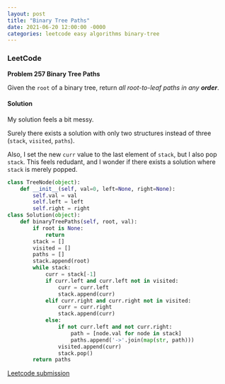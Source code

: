 ```yaml
---
layout: post
title: "Binary Tree Paths"
date: 2021-06-20 12:00:00 -0000
categories: leetcode easy algorithms binary-tree 
---
```


### LeetCode

**Problem 257 Binary Tree Paths**

Given the `root` of a binary tree, return *all root-to-leaf paths in any **order***.

#### Solution

My solution feels a bit messy.

Surely there exists a solution with only two structures instead of three (`stack`, `visited`, `paths`).

Also, I set the new `curr` value to the last element of `stack`, but I also pop `stack`. This feels redudant, and I wonder if there exists a solution where `stack` is merely popped.

```python
class TreeNode(object):
    def __init__(self, val=0, left=None, right=None):
        self.val = val
        self.left = left
        self.right = right
class Solution(object):
    def binaryTreePaths(self, root, val):
        if root is None:
            return
        stack = []
        visited = []
        paths = []
        stack.append(root)
        while stack:
            curr = stack[-1]
            if curr.left and curr.left not in visited:
                curr = curr.left
                stack.append(curr)
            elif curr.right and curr.right not in visited:
                curr = curr.right
                stack.append(curr)
            else:
                if not curr.left and not curr.right:
                    path = [node.val for node in stack]
                    paths.append('->'.join(map(str, path)))
                visited.append(curr)
                stack.pop()
        return paths
```

[Leetcode submission](https://leetcode.com/submissions/detail/518901419/)



